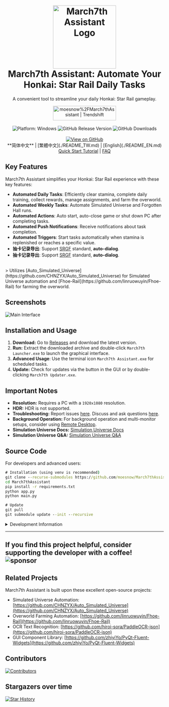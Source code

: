 <div align="center">
  <h1 align="center">
    <img src="./assets/screenshot/March7th.png" width="200" alt="March7th Assistant Logo">
    <br/>
    March7th Assistant: Automate Your Honkai: Star Rail Daily Tasks
  </h1>
  <p>A convenient tool to streamline your daily Honkai: Star Rail gameplay.</p>
  <a href="https://trendshift.io/repositories/3892" target="_blank"><img src="https://trendshift.io/api/badge/repositories/3892" alt="moesnow%2FMarch7thAssistant | Trendshift" style="width: 200px; height: 46px;" width="250" height="46"/></a>
</div>

<br/>

<div align="center">
  <img alt="Platform: Windows" src="https://img.shields.io/badge/platform-Windows-blue?style=flat-square&color=4096d8" />
  <img alt="GitHub Release Version" src="https://img.shields.io/github/v/release/moesnow/March7thAssistant?style=flat-square&color=f18cb9" />
  <img alt="GitHub Downloads" src="https://img.shields.io/github/downloads/moesnow/March7thAssistant/total?style=flat-square&color=4096d8" />
</div>

<br/>

<div align="center">

  <a href="https://github.com/moesnow/March7thAssistant">
    <img src="https://img.shields.io/badge/View%20on%20GitHub-blue?style=flat-square&logo=github" alt="View on GitHub">
  </a>
  <br/>
  **简体中文** | [繁體中文](./README_TW.md) | [English](./README_EN.md)
  <br/>
  <a href="https://m7a.top/#/assets/docs/Tutorial">Quick Start Tutorial</a> | <a href="https://m7a.top/#/assets/docs/FAQ">FAQ</a>
</div>

## Key Features

March7th Assistant simplifies your Honkai: Star Rail experience with these key features:

*   **Automated Daily Tasks**:  Efficiently clear stamina, complete daily training, collect rewards, manage assignments, and farm the overworld.
*   **Automated Weekly Tasks**: Automate Simulated Universe and Forgotten Hall runs.
*   **Automated Actions**: Auto start, auto-close game or shut down PC after completing tasks.
*   **Automated Push Notifications**: Receive notifications about task completion.
*   **Automated Triggers**:  Start tasks automatically when stamina is replenished or reaches a specific value.
*   **抽卡记录导出**: Support [SRGF](https://uigf.org/zh/standards/SRGF.html) standard, **auto-dialog**.
*   **抽卡记录导出**: Support [SRGF](https://uigf.org/zh/standards/SRGF.html) standard, **auto-dialog**.

  <br/>
  > Utilizes [Auto_Simulated_Universe](https://github.com/CHNZYX/Auto_Simulated_Universe) for Simulated Universe automation and [Fhoe-Rail](https://github.com/linruowuyin/Fhoe-Rail) for farming the overworld.

## Screenshots

![Main Interface](./assets/screenshot/README.png)

## Installation and Usage

1.  **Download:** Go to [Releases](https://github.com/moesnow/March7thAssistant/releases/latest) and download the latest version.
2.  **Run:** Extract the downloaded archive and double-click `March7th Launcher.exe` to launch the graphical interface.
3.  **Advanced Usage**: Use the terminal icon `March7th Assistant.exe` for scheduled tasks.
4.  **Update:** Check for updates via the button in the GUI or by double-clicking `March7th Updater.exe`.

## Important Notes

*   **Resolution:** Requires a PC with a `1920x1080` resolution.
*   **HDR:** HDR is not supported.
*   **Troubleshooting:** Report issues [here](https://github.com/moesnow/March7thAssistant/issues). Discuss and ask questions [here](https://github.com/moesnow/March7thAssistant/discussions).
*   **Background Operation:**  For background operation and multi-monitor setups, consider using [Remote Desktop](https://m7a.top/#/assets/docs/Background).
*   **Simulation Universe Docs:** [Simulation Universe Docs](https://github.com/Night-stars-1/Auto_Simulated_Universe_Docs/blob/docs/docs/guide/index.md)
*   **Simulation Universe Q&A:** [Simulation Universe Q&A](https://github.com/Night-stars-1/Auto_Simulated_Universe_Docs/blob/docs/docs/guide/qa.md)

## Source Code

For developers and advanced users:

```cmd
# Installation (using venv is recommended)
git clone --recurse-submodules https://github.com/moesnow/March7thAssistant
cd March7thAssistant
pip install -r requirements.txt
python app.py
python main.py

# Update
git pull
git submodule update --init --recursive
```

<details>
<summary>Development Information</summary>
Get crop parameters from capture screenshots within the assistant's toolbox.

Use parameters such as `fight/universe/forgottenhall` in `python main.py`.
</details>

---

If you find this project helpful, consider supporting the developer with a coffee!
![sponsor](assets/app/images/sponsor.jpg)
---

## Related Projects

March7th Assistant is built upon these excellent open-source projects:

*   Simulated Universe Automation: [https://github.com/CHNZYX/Auto_Simulated_Universe](https://github.com/CHNZYX/Auto_Simulated_Universe)
*   Overworld Farming Automation: [https://github.com/linruowuyin/Fhoe-Rail](https://github.com/linruowuyin/Fhoe-Rail)
*   OCR Text Recognition: [https://github.com/hiroi-sora/PaddleOCR-json](https://github.com/hiroi-sora/PaddleOCR-json)
*   GUI Component Library: [https://github.com/zhiyiYo/PyQt-Fluent-Widgets](https://github.com/zhiyiYo/PyQt-Fluent-Widgets)

## Contributors

<a href="https://github.com/moesnow/March7thAssistant/graphs/contributors">
  <img src="https://contrib.rocks/image?repo=moesnow/March7thAssistant" alt="Contributors" />
</a>

## Stargazers over time

[![Star History](https://starchart.cc/moesnow/March7thAssistant.svg?variant=adaptive)](https://starchart.cc/moesnow/March7thAssistant)